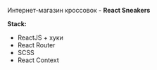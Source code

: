 Интернет-магазин кроссовок - **React Sneakers**

**Stack:**

- ReactJS + хуки
- React Router
- SCSS
- React Context
